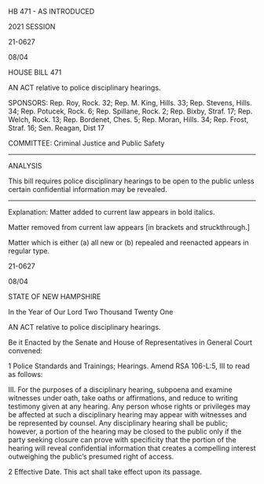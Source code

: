  HB 471 - AS INTRODUCED

 

 

2021 SESSION

 21-0627

 08/04

 

HOUSE BILL 471

 

AN ACT relative to police disciplinary hearings.

 

SPONSORS: Rep. Roy, Rock. 32; Rep. M. King, Hills. 33; Rep. Stevens, Hills. 34; Rep. Potucek, Rock. 6; Rep. Spillane, Rock. 2; Rep. Bixby, Straf. 17; Rep. Welch, Rock. 13; Rep. Bordenet, Ches. 5; Rep. Moran, Hills. 34; Rep. Frost, Straf. 16; Sen. Reagan, Dist 17

 

COMMITTEE: Criminal Justice and Public Safety

 

-----------------------------------------------------------------

 

ANALYSIS

 

 This bill requires police disciplinary hearings to be open to the public unless certain confidential information may be revealed.

 

- - - - - - - - - - - - - - - - - - - - - - - - - - - - - - - - - - - - - - - - - - - - - - - - - - - - - - - - - - - - - - - - - - - - - - - - - - - 

 

Explanation: Matter added to current law appears in bold italics.

 Matter removed from current law appears [in brackets and struckthrough.]

 Matter which is either (a) all new or (b) repealed and reenacted appears in regular type.

 21-0627

 08/04

 

STATE OF NEW HAMPSHIRE

 

In the Year of Our Lord Two Thousand Twenty One

 

AN ACT relative to police disciplinary hearings.

 

Be it Enacted by the Senate and House of Representatives in General Court convened:

 

 1 Police Standards and Trainings; Hearings. Amend RSA 106-L:5, III to read as follows:

 III. For the purposes of a disciplinary hearing, subpoena and examine witnesses under oath, take oaths or affirmations, and reduce to writing testimony given at any hearing. Any person whose rights or privileges may be affected at such a disciplinary hearing may appear with witnesses and be represented by counsel. Any disciplinary hearing shall be public; however, a portion of the hearing may be closed to the public only if the party seeking closure can prove with specificity that the portion of the hearing will reveal confidential information that creates a compelling interest outweighing the public’s presumed right of access.

 2 Effective Date. This act shall take effect upon its passage.

